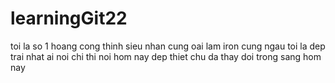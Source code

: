 # learningGit22
toi la so 1
hoang cong thinh
sieu nhan cung oai lam
iron cung ngau
toi la dep trai nhat
ai noi chi thi noi
hom nay dep thiet chu
da thay doi trong sang hom nay
